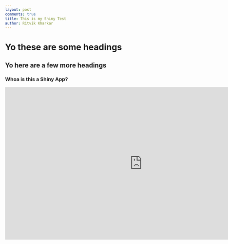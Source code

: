 ```yaml
---
layout: post
comments: true
title: This is my Shiny Test
author: Ritvik Kharkar
---
```


# Yo these are some headings

## Yo here are a few more headings

### Whoa is this a Shiny App?

<center>
<iframe src="https://ritvikmath.shinyapps.io/TestShiny/" style="border: none; width: 900px; height: 500px"></iframe>
</center>

